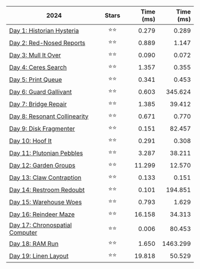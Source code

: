 | 2024                                                          | Stars | Time (ms)  | Time (ms)  |
|---------------------------------------------------------------|:-----:|-----------:|-----------:|
| [Day 1: Historian Hysteria](src/solutions/day01.zig)          |  ⭐⭐ |      0.279 |      0.289 |
| [Day 2: Red-Nosed Reports](src/solutions/day02.zig)           |  ⭐⭐ |      0.889 |      1.147 |
| [Day 3: Mull It Over](src/solutions/day03.zig)                |  ⭐⭐ |      0.090 |      0.072 |
| [Day 4: Ceres Search](src/solutions/day04.zig)                |  ⭐⭐ |      1.357 |      0.355 |
| [Day 5: Print Queue](src/solutions/day05.zig)                 |  ⭐⭐ |      0.341 |      0.453 |
| [Day 6: Guard Gallivant](src/solutions/day06.zig)             |  ⭐⭐ |      0.603 |    345.624 |
| [Day 7: Bridge Repair](src/solutions/day07.zig)               |  ⭐⭐ |      1.385 |     39.412 |
| [Day 8: Resonant Collinearity](src/solutions/day08.zig)       |  ⭐⭐ |      0.671 |      0.770 |
| [Day 9: Disk Fragmenter](src/solutions/day09.zig)             |  ⭐⭐ |      0.151 |     82.457 |
| [Day 10: Hoof It](src/solutions/day10.zig)                    |  ⭐⭐ |      0.291 |      0.308 |
| [Day 11: Plutonian Pebbles](src/solutions/day11.zig)          |  ⭐⭐ |      3.287 |     38.211 |
| [Day 12: Garden Groups](src/solutions/day12.zig)              |  ⭐⭐ |     11.299 |     12.570 |
| [Day 13: Claw Contraption](src/solutions/day13.zig)           |  ⭐⭐ |      0.133 |      0.151 |
| [Day 14: Restroom Redoubt](src/solutions/day14.zig)           |  ⭐⭐ |      0.101 |    194.851 |
| [Day 15: Warehouse Woes](src/solutions/day15.zig)             |  ⭐⭐ |      0.793 |      1.629 |
| [Day 16: Reindeer Maze](src/solutions/day16.zig)              |  ⭐⭐ |     16.158 |     34.313 |
| [Day 17: Chronospatial Computer](src/solutions/day17.zig)     |  ⭐⭐ |      0.006 |     80.453 |
| [Day 18: RAM Run](src/solutions/day18.zig)                    |  ⭐⭐ |      1.650 |   1463.299 |
| [Day 19: Linen Layout](src/solutions/day19.zig)               |  ⭐⭐ |     19.818 |     50.529 |
